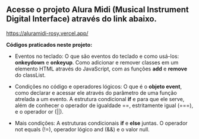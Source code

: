 ## Acesse o projeto Alura Midi (Musical Instrument Digital Interface) através do link abaixo.
https://aluramidi-rosy.vercel.app/

**Códigos praticados neste projeto:**
- Eventos no teclado:
O que são eventos do teclado e como usá-los: **onkeydown** e **onkeyup**. Como adicionar e remover classes em um elemento HTML através do JavaScript, com as funções **add** e **remove** do classList.

- Condições no código e operadores lógicos:
O que é o **objeto event**, como declarar e acessar ele através do parâmetro de uma função atrelada a um evento. A estrutura condicional **if** e para que ele serve, além de conhecer o operador de igualdade ==, estritamente igual (===), e o operador or (||).

- Mais condições:
A estruturas condicionais **if** e **else** juntas. O operador not equals (!=), operador lógico and (&&) e o valor null.